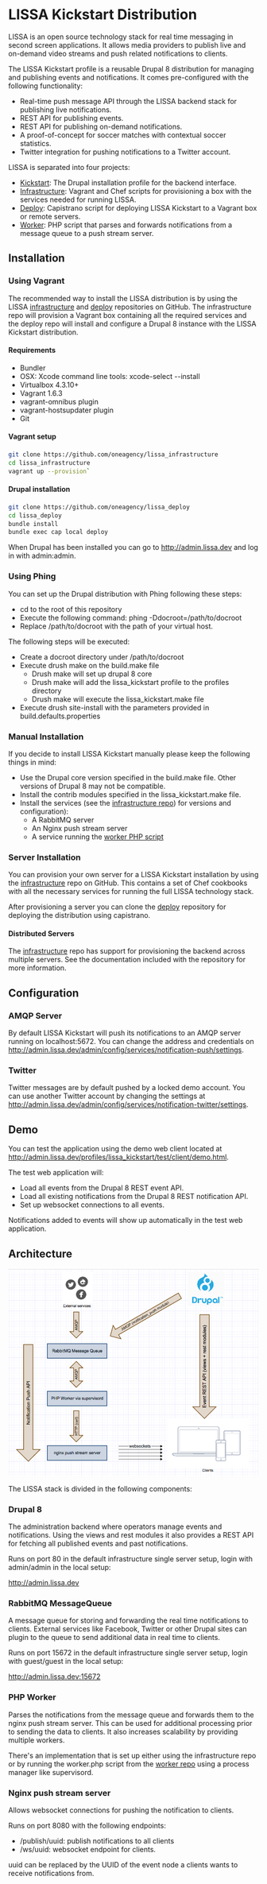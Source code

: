 # LISSA Kickstart Distribution

LISSA is an open source technology stack for real time messaging in second
screen applications. It allows media providers to publish live and on-demand
video streams and push related notifications to clients.

The LISSA Kickstart profile is a reusable Drupal 8 distribution for managing
and publishing events and notifications. It comes pre-configured with the
following functionality:

- Real-time push message API through the LISSA backend stack for publishing
  live notifications.
- REST API for publishing events.
- REST API for publishing on-demand notifications.
- A proof-of-concept for soccer matches with contextual soccer statistics.
- Twitter integration for pushing notifications to a Twitter account.

LISSA is separated into four projects:

- [Kickstart](https://github.com/oneagency/lissa_kickstart): The Drupal installation profile for the backend interface.
- [Infrastructure](https://github.com/oneagency/lissa_infrastructure): Vagrant and Chef scripts for provisioning a box with the services needed for running LISSA.
- [Deploy](https://github.com/oneagency/lissa_deploy): Capistrano script for deploying LISSA Kickstart to a Vagrant box or remote servers.
- [Worker](https://github.com/oneagency/lissa_worker): PHP script that parses and forwards notifications from a message queue to a push stream server. 

## Installation

### Using Vagrant

The recommended way to install the LISSA distribution is by using the LISSA
[infrastructure](https://github.com/oneagency/lissa_infrastructure) and
[deploy](https://github.com/oneagency/lissa_deploy) repositories on GitHub.
The infrastructure repo will provision a Vagrant box containing all the
required services and the deploy repo will install and configure a Drupal 8
instance with the LISSA Kickstart distribution.

#### Requirements

- Bundler
- OSX: Xcode command line tools: xcode-select --install
- Virtualbox 4.3.10+
- Vagrant 1.6.3
- vagrant-omnibus plugin
- vagrant-hostsupdater plugin
- Git

#### Vagrant setup

```bash
git clone https://github.com/oneagency/lissa_infrastructure
cd lissa_infrastructure
vagrant up --provision`
```

#### Drupal installation

```bash
git clone https://github.com/oneagency/lissa_deploy
cd lissa_deploy
bundle install
bundle exec cap local deploy
```

When Drupal has been installed you can go to <http://admin.lissa.dev> and log in with admin:admin.

### Using Phing

You can set up the Drupal distribution with Phing following these steps:

- cd to the root of this repository
- Execute the following command: phing -Ddocroot=/path/to/docroot
- Replace /path/to/docroot with the path of your virtual host.

The following steps will be executed:

- Create a docroot directory under /path/to/docroot
- Execute drush make on the build.make file
  - Drush make will set up drupal 8 core
  - Drush make will add the lissa_kickstart profile to the profiles directory
  - Drush make will execute the lissa_kickstart.make file
- Execute drush site-install with the parameters provided in
  build.defaults.properties

### Manual Installation

If you decide to install LISSA Kickstart manually please keep the following
things in mind:

- Use the Drupal core version specified in the build.make file. Other versions
  of Drupal 8 may not be compatible.
- Install the contrib modules specified in the lissa_kickstart.make file.
- Install the services (see the [infrastructure repo](https://github.com/oneagency/lissa_infrastructure))
  for versions and configuration):
  - A RabbitMQ server
  - An Nginx push stream server
  - A service running the [worker PHP script](https://github.com/oneagency/lissa_worker)


### Server Installation

You can provision your own server for a LISSA Kickstart installation by using
the [infrastructure](https://github.com/oneagency/lissa_infrastructure) repo
on GitHub. This contains a set of Chef cookbooks with all the necessary services
for running the full LISSA technology stack.

After provisioning a server you can clone the
[deploy](https://github.com/oneagency/lissa_deploy) repository for deploying the
distribution using capistrano.

#### Distributed Servers

The [infrastructure](https://github.com/oneagency/lissa_infrastructure) repo
has support for provisioning the backend across multiple servers. See the
documentation included with the repository for more information.

## Configuration

### AMQP Server

By default LISSA Kickstart will push its notifications to an AMQP server running on localhost:5672. You can change the address and credentials on <http://admin.lissa.dev/admin/config/services/notification-push/settings>.

### Twitter

Twitter messages are by default pushed by a locked demo account. You can use another Twitter account by changing the settings at <http://admin.lissa.dev/admin/config/services/notification-twitter/settings>.

## Demo

You can test the application using the demo web client located at <http://admin.lissa.dev/profiles/lissa_kickstart/test/client/demo.html>.

The test web application will:

- Load all events from the Drupal 8 REST event API.
- Load all existing notifications from the Drupal 8 REST notification API.
- Set up websocket connections to all events.

Notifications added to events will show up automatically in the test web application.

## Architecture

![LISSA Component Diagram](doc/component-diagram.png)

The LISSA stack is divided in the following components:
 
### Drupal 8

The administration backend where operators manage events and notifications.
Using the views and rest modules it also provides a REST API for fetching all
published events and past notifications.

Runs on port 80 in the default infrastructure single server setup, login with admin/admin in the local setup:

<http://admin.lissa.dev>

### RabbitMQ MessageQueue

A message queue for storing and forwarding the real time notifications to
clients. External services like Facebook, Twitter or other Drupal sites can
plugin to the queue to send additional data in real time to clients.

Runs on port 15672 in the default infrastructure single server setup, login with guest/guest in the local setup:

<http://admin.lissa.dev:15672>

### PHP Worker

Parses the notifications from the message queue and forwards them to the nginx
push stream server. This can be used for additional processing prior to sending
the data to clients. It also increases scalability by providing multiple
workers.

There's an implementation that is set up either using the infrastructure repo or
by running the worker.php script from the [worker repo](https://github.com/oneagency/lissa_worker)
using a process manager like supervisord.

### Nginx push stream server

Allows websocket connections for pushing the notification to clients.

Runs on port 8080 with the following endpoints:

- /publish/uuid: publish notifications to all clients
- /ws/uuid: websocket endpoint for clients.

uuid can be replaced by the UUID of the event node a clients wants to receive
notifications from.
